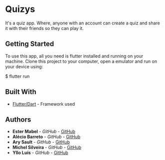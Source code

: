 # Quizys

It's a quiz app. Where, anyone with an account can create a quiz and share it with their friends so they can play it.

## Getting Started

To use this app, all you need is flutter installed and running on your machine. Clone this project to your computer, open a emulator and run on your device using: 

$ flutter run

## Built With

* [Flutter/Dart](https://flutter.dev) - Framework used


## Authors

* **Ester Mabel** - *GitHub* - [GitHub](https://github.com/estermabel)
* **Alécio Barreto** - *GitHub* - [GitHub](https://github.com/barretoalecio)
* **Ary Sault** - *GitHub* - [GitHub](https://github.com/arysault)
* **Michel Silveira** - *GitHub* - [GitHub](https://github.com/Emberdot)
* **Yllo Luís** - *GitHub* - [GitHub](https://github.com/NETfellow)

